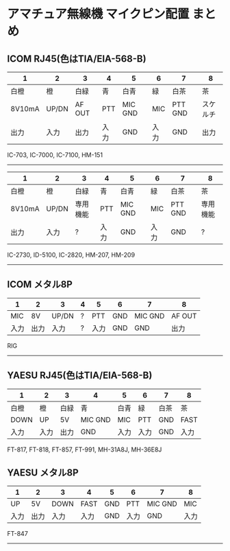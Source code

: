# アマチュア無線機 マイクピン配置 まとめ

## ICOM RJ45(色はTIA/EIA-568-B)
|1       |2       |3       |4       |5       |6       |7       |8       |
|--------|--------|--------|--------|--------|--------|--------|--------|
|白橙|橙|白緑|青|白青|緑|白茶|茶|
|8V10mA|UP/DN|AF OUT|PTT|MIC GND|MIC|PTT GND|スケルチ|
|出力|入力|出力|入力|GND|入力|GND|出力|

IC-703, IC-7000, IC-7100, HM-151

---
|1       |2       |3       |4       |5       |6       |7       |8       |
|--------|--------|--------|--------|--------|--------|--------|--------|
|白橙|橙|白緑|青|白青|緑|白茶|茶|
|8V10mA|UP/DN|専用機能|PTT|MIC GND|MIC|PTT GND|専用機能|
|出力|入力|?|入力|GND|入力|GND|?|

IC-2730, ID-5100, IC-2820, HM-207, HM-209

---
## ICOM メタル8P
|1       |2       |3       |4       |5       |6       |7       |8       |
|--------|--------|--------|--------|--------|--------|--------|--------|
|MIC|8V|UP/DN|?|PTT|GND|MIC GND|AF OUT|
|入力|出力|入力|?|入力|GND|GND|出力|

RIG

---
## YAESU RJ45(色はTIA/EIA-568-B)
|1       |2       |3       |4       |5       |6       |7       |8       |
|--------|--------|--------|--------|--------|--------|--------|--------|
|白橙|橙|白緑|青|白青|緑|白茶|茶|
|DOWN|UP|5V|MIC GND|MIC|PTT|GND|FAST|
|入力|入力|出力|GND|入力|入力|GND|入力|

FT-817, FT-818, FT-857, FT-991, MH-31A8J, MH-36E8J

## YAESU メタル8P
|1       |2       |3       |4       |5       |6       |7       |8       |
|--------|--------|--------|--------|--------|--------|--------|--------|
|UP|5V|DOWN|FAST|GND|PTT|MIC GND|MIC|
|入力|出力|入力|入力|GND|入力|GND|入力|

FT-847

---
